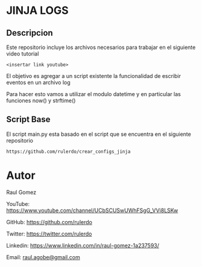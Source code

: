 # JINJA LOGS

## Descripcion

Este repositorio incluye los archivos necesarios para trabajar en el siguiente video tutorial

    <insertar link youtube>

El objetivo es agregar a un script existente la funcionalidad de escribir eventos en un archivo log 

Para hacer esto vamos a utilizar el modulo datetime y en particular las funciones now() y strftime()

## Script Base

El script main.py esta basado en el script que se encuentra en el siguiente repositorio

    https://github.com/rulerdo/crear_configs_jinja

# Autor

Raul Gomez

YouTube: https://www.youtube.com/channel/UCbSCUSwUWhFSgG_VVi8LSKw

GitHub: https://github.com/rulerdo

Twitter: https://twitter.com/rulerdo

Linkedin: https://www.linkedin.com/in/raul-gomez-1a237593/

Email: raul.agobe@gmail.com